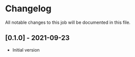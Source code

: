 # Changelog
All notable changes to this job will be documented in this file.

## [0.1.0] - 2021-09-23
* Initial version